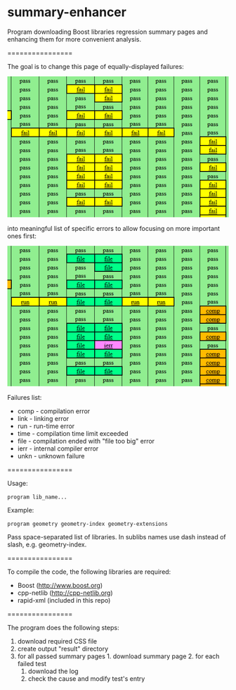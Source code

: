 summary-enhancer
================

Program downloading Boost libraries regression summary pages and enhancing them for more convenient analysis.

================

The goal is to change this page of equally-displayed failures:

![Before](before.png)

into meaningful list of specific errors to allow focusing on more important ones first:

![After](after.png)

Failures list:

 * comp - compilation error
 * link - linking error
 * run - run-time error
 * time - compilation time limit exceeded
 * file - compilation ended with "file too big" error
 * ierr - internal compiler error
 * unkn - unknown failure

================

Usage:

    program lib_name...
    
Example:

    program geometry geometry-index geometry-extensions
    
Pass space-separated list of libraries. In sublibs names use dash instead of slash, e.g. geometry-index.

================

To compile the code, the following libraries are required:

 * Boost (http://www.boost.org)
 * cpp-netlib (http://cpp-netlib.org)
 * rapid-xml (included in this repo)

================

The program does the following steps:

  1. download required CSS file
  2. create output "result" directory
  3. for all passed summary pages
    1. download summary page
    2. for each failed test
      1. download the log
      2. check the cause and modify test's entry
